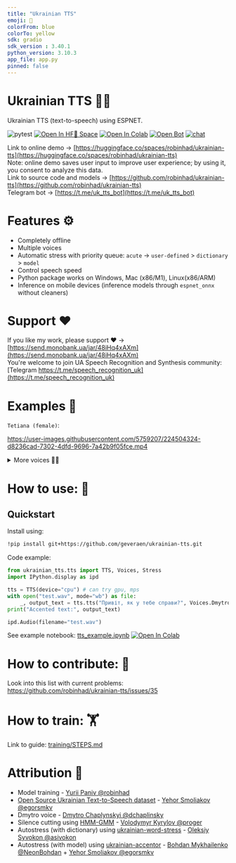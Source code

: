 ```yaml
---
title: "Ukrainian TTS"
emoji: 🐌
colorFrom: blue
colorTo: yellow
sdk: gradio
sdk_version : 3.40.1
python_version: 3.10.3
app_file: app.py
pinned: false
---
```


# Ukrainian TTS 📢🤖
Ukrainian TTS (text-to-speech) using ESPNET.

![pytest](https://github.com/robinhad/ukrainian-tts/actions/workflows/hf-sync.yml/badge.svg)
[![Open In HF🤗 Space ](https://img.shields.io/badge/Open%20Demo-%F0%9F%A4%97%20Space-yellow)](https://huggingface.co/spaces/robinhad/ukrainian-tts)
[![Open In Colab](https://colab.research.google.com/assets/colab-badge.svg)](https://colab.research.google.com/github/robinhad/ukrainian-tts/blob/main/tts_example.ipynb)
[![Open Bot](https://img.shields.io/badge/Open%20Bot%20🤖-Telegram-blue)](https://t.me/uk_tts_bot)
[![chat](https://img.shields.io/badge/chat-Telegram-blue)](https://t.me/speech_recognition_uk)

Link to online demo -> [https://huggingface.co/spaces/robinhad/ukrainian-tts](https://huggingface.co/spaces/robinhad/ukrainian-tts)  
Note: online demo saves user input to improve user experience; by using it, you consent to analyze this data.   
Link to source code and models -> [https://github.com/robinhad/ukrainian-tts](https://github.com/robinhad/ukrainian-tts)  
Telegram bot -> [https://t.me/uk_tts_bot](https://t.me/uk_tts_bot)  

# Features ⚙️
- Completely offline
- Multiple voices
- Automatic stress with priority queue: `acute` -> `user-defined` > `dictionary` > `model`
- Control speech speed
- Python package works on Windows, Mac (x86/M1), Linux(x86/ARM)
- Inference on mobile devices (inference models through `espnet_onnx` without cleaners)


# Support ❤️
If you like my work, please support ❤️ -> [https://send.monobank.ua/jar/48iHq4xAXm](https://send.monobank.ua/jar/48iHq4xAXm)   
You're welcome to join UA Speech Recognition and Synthesis community: [Telegram https://t.me/speech_recognition_uk](https://t.me/speech_recognition_uk)
# Examples 🤖

`Tetiana (female)`:

https://user-images.githubusercontent.com/5759207/224504324-d8236cad-7302-4dfd-9696-7a42b9f05fce.mp4


<details>
  <summary>More voices 📢🤖</summary>

`Dmytro (male)`:

https://user-images.githubusercontent.com/5759207/224504354-f84f74d3-fa46-497c-9604-4b63ba45989f.mp4


`Lada (female)`:

https://user-images.githubusercontent.com/5759207/224504360-ec198ac2-647c-4238-99ef-b6f074d633fd.mp4


`Mykyta (male)`:

https://user-images.githubusercontent.com/5759207/224504363-0227e8bf-8c1c-49ad-8602-8cbf8feaa82b.mp4

</details>


# How to use: 📢

## Quickstart

Install using: 
```bash
!pip install git+https://github.com/geveraen/ukrainian-tts.git
```
Code example:
```python
from ukrainian_tts.tts import TTS, Voices, Stress
import IPython.display as ipd

tts = TTS(device="cpu") # can try gpu, mps
with open("test.wav", mode="wb") as file:
    _, output_text = tts.tts("Привіт, як у тебе справи?", Voices.Dmytro.value, Stress.Dictionary.value, file)
print("Accented text:", output_text)

ipd.Audio(filename="test.wav")
```

See example notebook: [tts_example.ipynb](./tts_example.ipynb)  [![Open In Colab](https://colab.research.google.com/assets/colab-badge.svg)](https://colab.research.google.com/github/robinhad/ukrainian-tts/blob/main/tts_example.ipynb)

# How to contribute: 🙌

Look into this list with current problems: https://github.com/robinhad/ukrainian-tts/issues/35

# How to train: 🏋️
Link to guide: [training/STEPS.md](training/STEPS.md)


# Attribution 🤝

- Model training - [Yurii Paniv @robinhad](https://github.com/robinhad)   
- [Open Source Ukrainian Text-to-Speech dataset](https://github.com/egorsmkv/ukrainian-tts-datasets) - [Yehor Smoliakov @egorsmkv](https://github.com/egorsmkv)   
- Dmytro voice - [Dmytro Chaplynskyi @dchaplinsky](https://github.com/dchaplinsky)  
- Silence cutting using [HMM-GMM](https://github.com/proger/uk) - [Volodymyr Kyrylov @proger](https://github.com/proger)  
- Autostress (with dictionary) using [ukrainian-word-stress](https://github.com/lang-uk/ukrainian-word-stress) - [Oleksiy Syvokon @asivokon](https://github.com/asivokon)    
- Autostress (with model) using [ukrainian-accentor](https://github.com/egorsmkv/ukrainian-accentor) - [Bohdan Mykhailenko @NeonBohdan](https://github.com/NeonBohdan) + [Yehor Smoliakov @egorsmkv](https://github.com/egorsmkv)    
